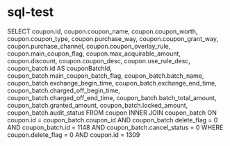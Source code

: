 # sql-test


SELECT
            coupon.id,
            coupon.coupon_name,
            coupon.coupon_worth,
            coupon.coupon_type,
            coupon.purchase_way,
            coupon.coupon_grant_way,
            coupon.purchase_channel,
            coupon.coupon_overlay_rule,
            coupon.main_coupon_flag,
            coupon.max_acquirable_amount,
            coupon.discount,
            coupon.coupon_desc,
            coupon.use_rule_desc,
            coupon_batch.id AS couponBatchId,
            coupon_batch.main_coupon_batch_flag,
            coupon_batch.batch_name,
            coupon_batch.exchange_begin_time,
            coupon_batch.exchange_end_time,
            coupon_batch.charged_off_begin_time,
            coupon_batch.charged_off_end_time,
            coupon_batch.batch_total_amount,
            coupon_batch.granted_amount,
            coupon_batch.locked_amount,
            coupon_batch.audit_status
        FROM coupon
        INNER JOIN
            coupon_batch ON coupon.id = coupon_batch.coupon_id
        AND coupon_batch.delete_flag = 0
        AND coupon_batch.id = 1148
        AND coupon_batch.cancel_status = 0
        WHERE
            coupon.delete_flag = 0
        AND coupon.id = 1309
